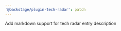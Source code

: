 ```yaml
---
'@backstage/plugin-tech-radar': patch
---
```


Add markdown support for tech radar entry description
